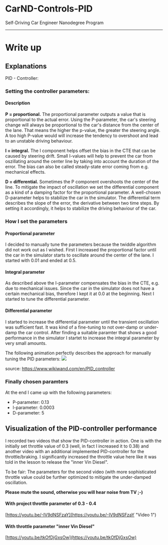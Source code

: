 # CarND-Controls-PID
Self-Driving Car Engineer Nanodegree Program

---

# Write up


## Explanations

PID - Controller:

### Setting the controller parameters:

#### Description

**P = proportional.**
The proportional parameter outputs a value that is proportional to the actual error. Using the P-parameter, the car's steering change will always be proportional to the car's distance from the center of the lane. That means the higher the p-value, the greater the steering angle. A too high P-value would will increase the tendency to overshoot and lead to an unstable driving behaviour.

**I = integral.** The I component helps offset the bias in the CTE that can be caused by steering drift. Small I-values will help to prevent the car from oszillating around the center line by taking into account the duration of the error. The bias can also be called steady-state error coming from e.g. mechanical effects.

**D = differential.** Sometimes the P component overshoots the center of the line. To mitigate the impact of oscillation we set the differential component as a kind of a damping factor for the proportional parameter. A well-chosen D-parameter helps to stabilize the car in the simulator. The differential term describes the slope of the error, the derivative between two time steps. By setting it accordingly, it helps to stabilize the driving behaviour of the car.

### How I set the parameters

#### Proportional parameter
I decided to manually tune the parameters because the twiddle algorithm did not work out as I wished. First I increased the proportional factor until the car in the simulator starts to oscillate around the center of the lane. I started with 0.01 and ended at 0.5.
#### Integral parameter
As described above the I-parameter compensates the bias in the CTE, e.g. due to mechanical issues. Since the car in the simulator does not have a certain mechanical bias, therefore I kept it at 0.0 at the beginning. Next I started to tune the differential parameter.
#### Differential parameter
I started to increase the differential parameter until the transient oscillation was sufficient fast. It was kind of a fine-tuning to not over-damp or under-damp the car control. After finding a suitable paramter that shows a good performance in the simulator I startet to increase the integral parameter by very small amounts.

The following animation perfectly describes the approach for manually tuning the PID parameters:
![](https://upload.wikimedia.org/wikipedia/commons/3/33/PID_Compensation_Animated.gif)

source: https://www.wikiwand.com/en/PID_controller

### Finally chosen paramters
At the end I came up with the following parameters:

- P-parameter: 0.13
- I-parameter: 0.0003
- D-parameter: 5


## Visualization of the PID-controller performance

I recorded two videos that show the PID-controller in action. One is with the initially set throttle value of 0.3 (well, in fact I increased it to 0.38) and another video with an additional implemented PID-controller for the throttle/braking. I significantly increased the throttle value here like it was told in the lesson to release the "inner Vin Diesel".

To be fair: The parameters for the second video (with more sophisticated throttle value could be further optimized to mitigate the under-damped oscillation.

**Please mute the sound, otherwise you will hear noise from TV ;-)**

#### With project throttle parameter of 0.3 - 0.4
[https://youtu.be/-IV9dNSFzaY](https://youtu.be/-IV9dNSFzaY "Video 1")

#### With throttle parameter "inner Vin Diesel"
[https://youtu.be/tkOfDjGxsOw](https://youtu.be/tkOfDjGxsOw)